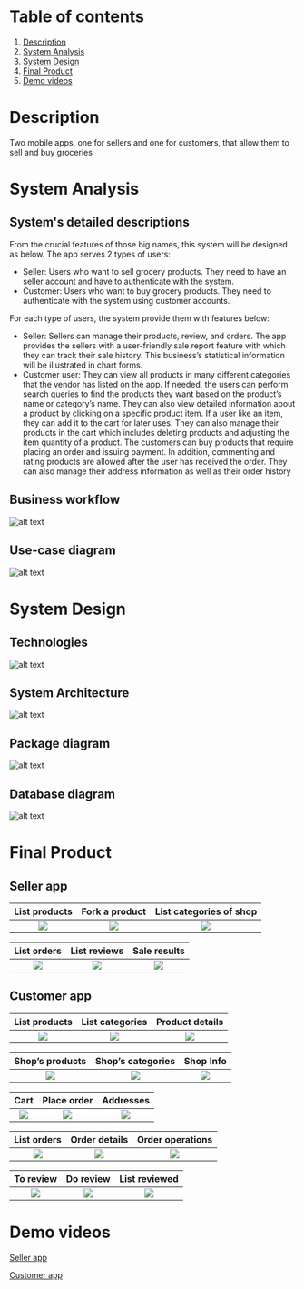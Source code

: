 # Table of contents
1. [Description](#Description)
2. [System Analysis](#System_Analysis)
3. [System Design](#System_Design)
4. [Final Product](#Final_Product)
5. [Demo videos](#Demo_videos)
# Description  <a name="Description"></a>
Two mobile apps, one for sellers and one for customers, that allow them to sell and buy groceries
# System Analysis <a name="System_Analysis"></a>
## System's detailed descriptions
From the crucial features of those big names, this system will be designed as
below. The app serves 2 types of users:
- Seller: Users who want to sell grocery products. They need to have an seller
account and have to authenticate with the system.
- Customer: Users who want to buy grocery products. They need to authenticate
with the system using customer accounts.

For each type of users, the system provide them with features below:
- Seller: Sellers can manage their products, review, and orders. The app provides
the sellers with a user-friendly sale report feature with which they can track
their sale history. This business’s statistical information will be illustrated in
chart forms.
- Customer user: They can view all products in many different categories that
the vendor has listed on the app. If needed, the users can perform search
queries to find the products they want based on the product’s name or category’s name. They can also view detailed information about a product by
clicking on a specific product item. If a user like an item, they can add it to
the cart for later uses. They can also manage their products in the cart which
includes deleting products and adjusting the item quantity of a product. The
customers can buy products that require placing an order and issuing payment.
In addition, commenting and rating products are allowed after the user has received the order. They can also manage their address information as well as
their order history
## Business workflow
![alt text](https://lh3.googleusercontent.com/WuyvouZCzZ3xtWHUAlMzEbwl446IuQBcXvwdCGP4R3XBHCkaOEMKBCZrB8XiVBOBdzM7MCgACUpzq3E_HOi37ePMj4ZrTlFM9p90-S9hY9cERLHkQ3DNMJoxr4un0oP_QaMaoGJJd-qNYYfZevEv5TGURy4EX9gcrWQOnF7pzhKEbD3JGaRCpGm4V4ZC15EhJRx_bLYxf-hlM6Gi_M9mVxoeRRq01tVZkyH1kmni5qWUqp6JgSmixPLUQxaD1Q99oh1AXwE2vlW1wvUhaXTaaFJO3_wndospdWYhQoIwETOr1K1YFmjqEm5P76zGmqTnwixYoYo-HUeV4Rd7rihtfs1hf6-vQ4CcvKY3KSCdO_EmPgkmss4C-ZEpltfNd_GadQrqrUHKIMu5l2k9c8G2AEaj9RtJzZ14FoFVwjGOcuFqTjJROhGhJVvyxdJDVVPTEcKZ7DoFKZuhJw2lPACTxbNcYatr8Oz5ouBzZYR1hPjxhLGReUtiA-Lsvjx9Ha11Cxbtj9bTnexyOp8kfcuB0sx4je00cicoc4sSF3CT6_BHnVNPxoKa_EDloShovt7BG25Hk7vqIffV3MC4kxwjfWEQiGBD3LCrIhBq2y7ryKg331Xz8EKSgdhZPGK7z3jvFcBzWtXlSV74QUJVs3MPcNbvAbI4DaeYKzfAqZMHNftUo-ZKHNid0QzmtkcklAIH09SlpSNLZIS4Pu1-uGstf_SLLYxz3znB-fW7lGvDclCbCLmJ2A0Le7HJQdUqzsmKYXnsPVfdsfH78eNg4NpI_ibZN_HeVRSFQac=s250-k-rw-no "Logo Title Text 1")

## Use-case diagram
![alt text](https://lh3.googleusercontent.com/aeHLb1lfiL_TYG27hpelOLC3mQJIVpcM3nlw_ma3XoDvW8D3Z-pmrpkY-8jaSlRN4v8Lg8CDykRcsQTjfxoizS8z0Q_mz0bOQ4fUFextORm04kBXDN3TMuzE1VsIvPDNSVZugpYDz2p6sQTE3wlRoOAsRwZGTQ1KnlpBUzDifITX3ByiSL750I7eKMMj9OLEuvHU6JLIy9cal0uxpqG0OyAvbpsuAx-NUoZ1JxzejWT-0B_8Biw8WLkMbigswFj3Lw8n6aFOVUEP-I0n_ru-58uoMviMUdmji6vs-oL5M-k1I_SSC705hxMS3QrBLW1Vr1mSJ_uN60WPYEE2nyyjMp_MfwbMIYnGICAtGrc4tSxPZT-4EZrH9TUbG8kqq-CuKP25CKjkW4SgpHreETAX6vh6Bwg5YY5OTJ0C0P7OoUOWwJKz6QHQWB_FRscZ3quRqbj-Ncok84gfbZZOP-Tsv4nPy2Ve7iA-RpkiznXeuZRac8vvaxIvsrVsW3ynRJudtMh-v1Z-PHTgJFPhko7ekKrucNTHb2064D80WZp0dTE3iC1bsdePRVhm_Tc0I7HICB7XpvR-7GgNI2UpA-NDBHl3JJN6uRf7AkkMZCOZ0dNaoZRuz22vj6Lp2pBoJask7ymfX7vBwfh4R4pERJbde1eBPOjiRgamW_RBd96TC2sLTel3zVwuk9FsrFzQQiy-UVdAo2JOZ9zTpaPoF4GpVDh9GpW6E4N8VWfsoEsiAO-bNCSZ28sMAhLo_RmgbWKARNG_3J2psNxSuN6XhPAqulJKAoS1wHyXvcQ=w552-h600-no?authuser=0 "Logo Title Text 1")
# System Design <a name="System_Design"></a>
## Technologies
![alt text](https://lh3.googleusercontent.com/aZfkMRb_bSLKnFZu6FxUvARDy7HDjtLWnVLyilxCYxGojXY_-gpED1c_4iNLUM6jgV7gN0YvRR7vRVrWfiCVap4oB4CssVGCaTE7jisHQwXXtP94Drf63mZGhdbx4Bz_waXZVuqum0_ldSOKkgVSLWZqQeKL3vigqJ7r4w0FpGwdJmrVEmDOQugzMevFDMJKtnMqGBioMu_YOI9lEzy2ugcNFLlkzC_Us-2XEMXDsEUsFAB_6excqQgrr_3ZAKJlAU4Z4tA3Jm4JXU942KFJkv3eCNQAKdICkVg2uHpLvq_gJC9bHOu9KV3l3ZxNHSXdSuDgV31bdr9dZi5-HGN4y8uz5Sko4XvanRUFJywlg96ujlDZCPfDxkwtlLedzPGkfj73tWkjWFf8dpEITLp6AMQHUmNsm6BVTfY3Hu6Llms3maFBJ_Ad4IAENfo8k5gQ7z_rFCsBgSx62eukpgMT-tPcBQRJn5hR8TfXl3sx6LJ5j_2Ris_ntEOTXXFGTGbv9o2lwT8KeCUVW85lQV3NRuQ9294lSDfc_QujFz7QZbP4Mwv7WqvjkwV7-1HP5Vjo0Yvw2X8DCoCVfB7yUDdMpVVphkoc-MZdEAsjcO8E6rx69Vqq5JMvo0Uo6xvaOZOvmCFI-at4tnAEsU69dzIqSeEUw0NzNOQsKmwzNZJE6R8IJ8SdRE23gm-3xpMWGwI8wzfHSTpHuT8f31QNMgxGLcud18QfooJGRgSv0D2o15fn9D1f0unMw8fHdUxSOqvAqpCHxHwJChIAnyhECeND98kHdbP67qoz7qY=w907-h591-no?authuser=0 "Logo Title Text 1")
## System Architecture
![alt text](https://lh3.googleusercontent.com/I81LQhi_UWh--yz1B86HDcGcGTCnRZWiuThidEYCnL77oPpZMYJYZuhlTxaGQaxudenfy9Kja239PlnPZnwwKuqxOwUk3Vx3ny99FmIZ-4kNlVveeQ6TAJVkJ0BtBBuR33RaTskkirImohtUnBBWIVbOl9wSRuAg9gwUi7dUg0mqDIdFV8_1hAujuGFhdFvJWw_JQvfEi6wpRrInFAuEf86hSGendYChellM1DqS9BsVnDu59Yt8Yxpo526f1CnqXeozTLVzNe9xpCB-lPjw7xWHXdlW90haiJlRbPEBJlk4kld7fH_2k7t_RvRPBw-FZHRrSqEt8x3W2aPd4lcJVpxxIQvtdOAoP_81oR9WGN2TFGRFOR8MxbrQTiY4k-w9scARpWl7_v3OC_FW-HWmpCEMU-ax-AAAdXYtloxQV05DmzjxEgxKStQn0KcsBt7YW2KU-CfWfTLP8Zq65hJoKzmHMZtoyG0dnIwfNzeke_G7iKi6mWt7-75WFox1A8aLR5-omL6SNSA7oz7UzGSkwDJioH3KHD26k-wNyA4PY-QE8zHQ_60fGxWa-mgMAeWHs8E64RuQw7-fKiDAl6IXRPEr38XomRcjJ2GKuy6WLamKP_DjckRJqFjZA3ZhiwErgNIFqU-vv5Zu4QnaWvQJu9uOvnc8Xvn6xF4gRdYGC2_-zbtEDLI9rOb7G7JvRNbQ1FjAmif69nvWAL58JxtaGdC_-XSOOUdotkoOw2UXjUSL3eQaV-WGONz-bV1f5Qd1OrwihsIo2vVqSJHEmntxzWNN43YJY9Xf7Hk=w512-h352-no?authuser=0 "Logo Title Text 1")

## Package diagram
![alt text](https://lh3.googleusercontent.com/f1dtO5q3THbzz4txPFk5bOJHl3hjtnf962atXvk4QovS-QobUDZu7S64M4xO_n2D8EthIyvWKtsSQ1z4Xmr6OTJ1ME5rCphKQKbldyTc_Jc3Tqt8hK-O5KPXgynD1bZecahlQ5f5ovxcmlrEnWaO0LVVVEodwkCoeRk1XYlVgU2orn3e9udnPoo8OpD0wiEqHuZKgdHi7BLf_ly0D3JIefD-ck28TsIG1yiCxj8P8giKds62urztFEiPv6NZm8ekNLPLjggOai47fbW_ltAm62T0-0MfkKHVXM5cD2JvRY7NWyyRXFFUoQgvZyv6NqyLn9TpfrW5GC3RKNi4ePhatFvsd52bL74dbp03gL1rcMI7KZBxvEEslIQJ4TTpKvnk5xmhh8VULZGFDNxW2gJkuU4OVqtEP6CSs_JSC7K_tBiKrDMOs5jpfX7Yh8ga0i7q6rb6aNVi4FDpinchgHMSnwxaTT1vQ9X7-MPd2IuSa6VC-kZszEA21q-Ru-l9LQ7Q3VSWWuHjalSAjSqgoiDxeZvBPRmSKprcZsEL_wiGDSW7XWQ6SgI2my9EQznhMwGIe06GyG3wxAvTmbd-gEX87HKn-R3M_jYKcdwbxzURcSv2h-FTKqg4TL6DJ7tXsHBpgzmf0lX5LEJ-C1wl-M_OSswirZ7Wlz-ZXkX16CFDAzu9PGMxf3qkSBUmDTQeA-KNAVWxfiZV7ZJQ4nmrAjQFL0PgFpB3tfpPoaxcWEUvMr89g_koms97ZVjeBpjCs9s3xmcap0GHXIF6hPi8kgTBi_-lsUuT1t2uJbw=w323-h600-no?authuser=0 "Logo Title Text 1")

## Database diagram
![alt text](https://lh3.googleusercontent.com/92BWAL1vcpQMZhi9nCSFWjoTJLv337CEWkz921B7uLsmBoa3WedrA2x-hwdC86l4uOWhz-4-lEfwrGRAl8C3IObJQWoehVXS5QF0iJTR1rHrlj86gJnbSgfv5Ul8r3xWMTkNIc5Z9XC_FgbDT1v2LS3TBds4VQSR9pASALZB4PXMOkf2th7juA2KWf_5csp00L_rYqWmF5BDtCq963qUw-_p7Pgif97-ve_Wo_3I9L1FjINQ0aIpeDtqEIbTkXycwAJiSdIlLzDZEts9r3JB1qJfLKww9QEpfx_pE9-AUw1a4E5I61IiSvpMknm0co4oTi-qFoWbLHR4xAnm20HKZUI3MaBWYSQiiXXHbJ_951swB_PJcszlyGhNlD8GUPge3TH0p32gS8NZrpAYs2STYYUEtiS3_WouMujOfmi_601MpRPyHDpCc-iXku6spozuq-RDCxqcn2wO2VgwE3yBtAH2svSMV4xEIn72nh5RZ3uDdCVLr0h8Yg_OpUxDql7WMRv1SJ1df19ZgNhaMirXxEbmhSi3JJ6E8WoCE1i_44_a4z9T_xfCFrOb6Sy3YDQ5MTtQuUmcSq0de1uwzIRRK5cnANzfA5ZuoBmiw9hzZg_ACH6R7yd6L_RvauuoUokZH-42el4sSBLg350AXh7nJk6UUIRJfjNWLw-r-m4GhUFtry_zPxjbnw6XxF7Sh8wuLwyxieEw3IjoTcXceqUrF4oMS0bUTDP0vHw-08zajAvIjUIAxZToGe-R-249WRQTmAA9Pji54j-r7FN3KgdYHKg8fdpwmONJ__U=w544-h600-no?authuser=0 "Logo Title Text 1")
# Final Product <a name="Final_Product"></a>
## Seller app
| List products | Fork a product | List categories of shop |
| :-------------: |:-------------:| :-----:|
![](screenshots/seller.home.x.jpg)|![](screenshots/seller.fork.x.jpg) | ![](screenshots/seller.category.x.jpg) 

| List orders | List reviews | Sale results |
| :-------------: |:-------------:| :-----:|
![](screenshots/seller.order.x.jpg)|![](screenshots/seller.review.x.jpg) | ![](screenshots/seller.saleStatistics.x.jpg) 


## Customer app

| List products | List categories | Product details |
| :-------------: |:-------------:| :-----:|
![](screenshots/customer.home.x.jpg)|![](screenshots/customer.cate.x.jpg) | ![](screenshots/customer.productDetails.x.jpg) 

| Shop’s products | Shop’s categories | Shop Info|
| :-------------: |:-------------:| :-----:|
![](screenshots/customer.shop.x.jpg)|![](screenshots/customer.shop.cate.x.jpg)|![](screenshots/customer.shop.info.x.jpg) 

| Cart | Place order | Addresses |
| :-------------: |:-------------:| :-----:|
![](screenshots/customer.cart.x.jpg)|![](screenshots/customer.order.x.jpg) | ![](screenshots/customer.address.x.jpg) 

| List orders | Order details | Order operations |
| :-------------: |:-------------:| :-----:|
![](screenshots/customer.listOrders.x.jpg)|![](screenshots/customer.orderDetails.x.jpg) | ![](screenshots/customer.rebuy.x.jpg) 

| To review | Do review | List reviewed |
| :-------------: |:-------------:| :-----:|
![](screenshots/customer.toreview.x.jpg)|![](screenshots/customer.review.x.jpg) | ![](screenshots/customer.reviewed.x.jpg) 

# Demo videos <a name="Demo_videos"></a>
[Seller app](https://photos.app.goo.gl/bhpiCFPsJGQd3NG49)

[Customer app](https://photos.app.goo.gl/Y6F4dXS7B4CBhYjj7)